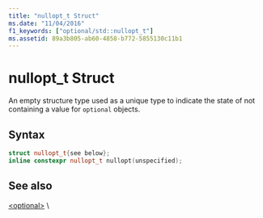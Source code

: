 ```yaml
---
title: "nullopt_t Struct"
ms.date: "11/04/2016"
f1_keywords: ["optional/std::nullopt_t"]
ms.assetid: 89a3b805-ab60-4858-b772-5855130c11b1
---
```

# nullopt_t Struct

An empty structure type used as a unique type to indicate the state of not containing a value for `optional` objects.

## Syntax

```cpp
struct nullopt_t{see below};
inline constexpr nullopt_t nullopt(unspecified);
```

## See also

[&lt;optional>](../standard-library/optional.md) \
